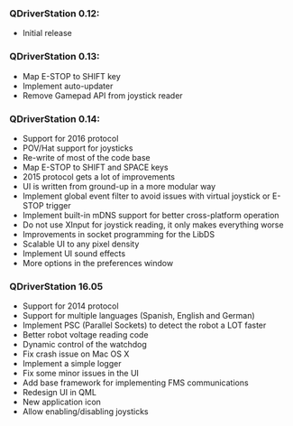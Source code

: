 ### QDriverStation 0.12:

- Initial release

### QDriverStation 0.13:

- Map E-STOP to SHIFT key
- Implement auto-updater
- Remove Gamepad API from joystick reader

### QDriverStation 0.14:

- Support for 2016 protocol
- POV/Hat support for joysticks
- Re-write of most of the code base
- Map E-STOP to SHIFT and SPACE keys
- 2015 protocol gets a lot of improvements
- UI is written from ground-up in a more modular way
- Implement global event filter to avoid issues with virtual joystick or E-STOP trigger
- Implement built-in mDNS support for better cross-platform operation
- Do not use XInput for joystick reading, it only makes everything worse
- Improvements in socket programming for the LibDS
- Scalable UI to any pixel density
- Implement UI sound effects
- More options in the preferences window

### QDriverStation 16.05

- Support for 2014 protocol
- Support for multiple languages (Spanish, English and German)
- Implement PSC (Parallel Sockets) to detect the robot a LOT faster
- Better robot voltage reading code
- Dynamic control of the watchdog
- Fix crash issue on Mac OS X
- Implement a simple logger
- Fix some minor issues in the UI
- Add base framework for implementing FMS communications
- Redesign UI in QML
- New application icon
- Allow enabling/disabling joysticks
